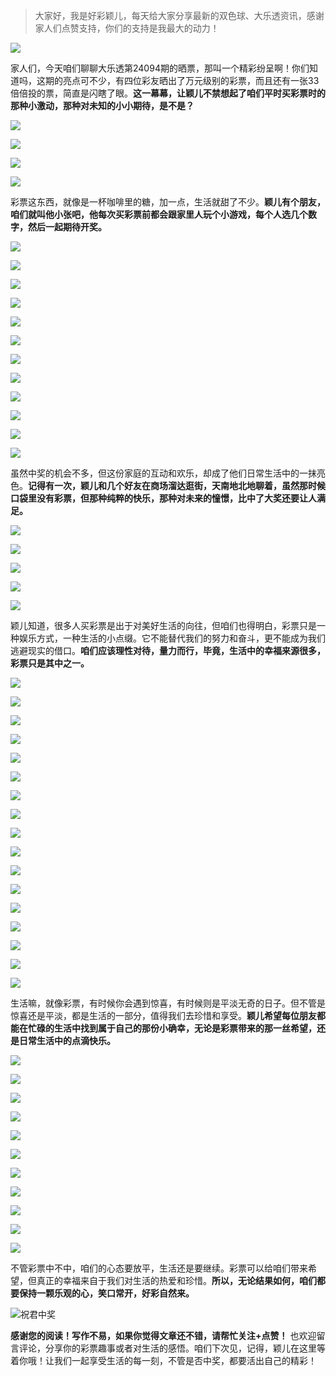 > 大家好，我是好彩颖儿，每天给大家分享最新的双色球、大乐透资讯，感谢家人们点赞支持，你们的支持是我最大的动力！

![](https://cdn.jsdelivr.net/gh/wangwenjie1314/PicCDN/2024-7-12/1720763627240-image.png)


家人们，今天咱们聊聊大乐透第24094期的晒票，那叫一个精彩纷呈啊！你们知道吗，这期的亮点可不少，有四位彩友晒出了万元级别的彩票，而且还有一张33倍倍投的票，简直是闪瞎了眼。**这一幕幕，让颖儿不禁想起了咱们平时买彩票时的那种小激动，那种对未知的小小期待，是不是？**

![](https://cdn.jsdelivr.net/gh/wangwenjie1314/PicCDN/2024-8-14/1723605868958-image.png)

![](https://cdn.jsdelivr.net/gh/wangwenjie1314/PicCDN/2024-8-14/1723605876088-image.png)

![](https://cdn.jsdelivr.net/gh/wangwenjie1314/PicCDN/2024-8-14/1723605887385-image.png)

![](https://cdn.jsdelivr.net/gh/wangwenjie1314/PicCDN/2024-8-14/1723605894849-image.png)

彩票这东西，就像是一杯咖啡里的糖，加一点，生活就甜了不少。**颖儿有个朋友，咱们就叫他小张吧，他每次买彩票前都会跟家里人玩个小游戏，每个人选几个数字，然后一起期待开奖。**



![](https://cdn.jsdelivr.net/gh/wangwenjie1314/PicCDN/2024-8-14/1723605907305-image.png)

![](https://cdn.jsdelivr.net/gh/wangwenjie1314/PicCDN/2024-8-14/1723605916394-image.png)

![](https://cdn.jsdelivr.net/gh/wangwenjie1314/PicCDN/2024-8-14/1723605923945-image.png)


![](https://cdn.jsdelivr.net/gh/wangwenjie1314/PicCDN/2024-8-14/1723605933004-image.png)

![](https://cdn.jsdelivr.net/gh/wangwenjie1314/PicCDN/2024-8-14/1723605945385-image.png)

![](https://cdn.jsdelivr.net/gh/wangwenjie1314/PicCDN/2024-8-14/1723605964361-image.png)


![](https://cdn.jsdelivr.net/gh/wangwenjie1314/PicCDN/2024-8-14/1723605972855-image.png)

![](https://cdn.jsdelivr.net/gh/wangwenjie1314/PicCDN/2024-8-14/1723605953163-image.png)


![](https://cdn.jsdelivr.net/gh/wangwenjie1314/PicCDN/2024-8-14/1723606008111-image.png)

![](https://cdn.jsdelivr.net/gh/wangwenjie1314/PicCDN/2024-8-14/1723606002427-image.png)

![](https://cdn.jsdelivr.net/gh/wangwenjie1314/PicCDN/2024-8-14/1723605985736-image.png)

![](https://cdn.jsdelivr.net/gh/wangwenjie1314/PicCDN/2024-8-14/1723606016464-image.png)

虽然中奖的机会不多，但这份家庭的互动和欢乐，却成了他们日常生活中的一抹亮色。**记得有一次，颖儿和几个好友在商场溜达逛街，天南地北地聊着，虽然那时候口袋里没有彩票，但那种纯粹的快乐，那种对未来的憧憬，比中了大奖还要让人满足。**


![](https://cdn.jsdelivr.net/gh/wangwenjie1314/PicCDN/2024-8-14/1723606218963-image.png)

![](https://cdn.jsdelivr.net/gh/wangwenjie1314/PicCDN/2024-8-14/1723606226717-image.png)

![](https://cdn.jsdelivr.net/gh/wangwenjie1314/PicCDN/2024-8-14/1723606235572-image.png)

![](https://cdn.jsdelivr.net/gh/wangwenjie1314/PicCDN/2024-8-14/1723606246126-image.png)

![](https://cdn.jsdelivr.net/gh/wangwenjie1314/PicCDN/2024-8-14/1723606259280-image.png)


颖儿知道，很多人买彩票是出于对美好生活的向往，但咱们也得明白，彩票只是一种娱乐方式，一种生活的小点缀。它不能替代我们的努力和奋斗，更不能成为我们逃避现实的借口。**咱们应该理性对待，量力而行，毕竟，生活中的幸福来源很多，彩票只是其中之一。**




![](https://cdn.jsdelivr.net/gh/wangwenjie1314/PicCDN/2024-8-14/1723607346083-image.png)




![](https://cdn.jsdelivr.net/gh/wangwenjie1314/PicCDN/2024-8-14/1723606343256-image.png)


![](https://cdn.jsdelivr.net/gh/wangwenjie1314/PicCDN/2024-8-14/1723607300201-image.png)


![](https://cdn.jsdelivr.net/gh/wangwenjie1314/PicCDN/2024-8-14/1723606335269-image.png)




![](https://cdn.jsdelivr.net/gh/wangwenjie1314/PicCDN/2024-8-14/1723607280210-image.png)


![](https://cdn.jsdelivr.net/gh/wangwenjie1314/PicCDN/2024-8-14/1723606409528-image.png)

![](https://cdn.jsdelivr.net/gh/wangwenjie1314/PicCDN/2024-8-14/1723607258226-image.png)





![](https://cdn.jsdelivr.net/gh/wangwenjie1314/PicCDN/2024-8-14/1723606472455-image.png)




![](https://cdn.jsdelivr.net/gh/wangwenjie1314/PicCDN/2024-8-14/1723607205874-image.png)

![](https://cdn.jsdelivr.net/gh/wangwenjie1314/PicCDN/2024-8-14/1723607195198-image.png)



![](https://cdn.jsdelivr.net/gh/wangwenjie1314/PicCDN/2024-8-14/1723606570638-image.png)


![](https://cdn.jsdelivr.net/gh/wangwenjie1314/PicCDN/2024-8-14/1723607168477-image.png)



![](https://cdn.jsdelivr.net/gh/wangwenjie1314/PicCDN/2024-8-14/1723607151423-image.png)


![](https://cdn.jsdelivr.net/gh/wangwenjie1314/PicCDN/2024-8-14/1723606625558-image.png)

![](https://cdn.jsdelivr.net/gh/wangwenjie1314/PicCDN/2024-8-14/1723607228961-image.png)


![](https://cdn.jsdelivr.net/gh/wangwenjie1314/PicCDN/2024-8-14/1723606660993-image.png)




![](https://cdn.jsdelivr.net/gh/wangwenjie1314/PicCDN/2024-8-14/1723607520551-image.png)


生活嘛，就像彩票，有时候你会遇到惊喜，有时候则是平淡无奇的日子。但不管是惊喜还是平淡，都是生活的一部分，值得我们去珍惜和享受。**颖儿希望每位朋友都能在忙碌的生活中找到属于自己的那份小确幸，无论是彩票带来的那一丝希望，还是日常生活中的点滴快乐。**


![](https://cdn.jsdelivr.net/gh/wangwenjie1314/PicCDN/2024-8-14/1723607328290-image.png)

![](https://cdn.jsdelivr.net/gh/wangwenjie1314/PicCDN/2024-8-14/1723606747607-image.png)

![](https://cdn.jsdelivr.net/gh/wangwenjie1314/PicCDN/2024-8-14/1723607391584-image.png)



![](https://cdn.jsdelivr.net/gh/wangwenjie1314/PicCDN/2024-8-14/1723606723926-image.png)

![](https://cdn.jsdelivr.net/gh/wangwenjie1314/PicCDN/2024-8-14/1723606715508-image.png)


![](https://cdn.jsdelivr.net/gh/wangwenjie1314/PicCDN/2024-8-14/1723607418507-image.png)





![](https://cdn.jsdelivr.net/gh/wangwenjie1314/PicCDN/2024-8-14/1723607380548-image.png)


![](https://cdn.jsdelivr.net/gh/wangwenjie1314/PicCDN/2024-8-14/1723607452312-image.png)


![](https://cdn.jsdelivr.net/gh/wangwenjie1314/PicCDN/2024-8-14/1723607479599-image.png)



![](https://cdn.jsdelivr.net/gh/wangwenjie1314/PicCDN/2024-8-14/1723607436983-image.png)


![](https://cdn.jsdelivr.net/gh/wangwenjie1314/PicCDN/2024-8-14/1723606768123-image.png)

不管彩票中不中，咱们的心态要放平，生活还是要继续。彩票可以给咱们带来希望，但真正的幸福来自于我们对生活的热爱和珍惜。**所以，无论结果如何，咱们都要保持一颗乐观的心，笑口常开，好彩自然来。**


![祝君中奖](https://cdn.jsdelivr.net/gh/wangwenjie1314/PicCDN/2024-8-14/1723606841858-image.png)


**感谢您的阅读！写作不易，如果你觉得文章还不错，请帮忙关注+点赞！** 也欢迎留言评论，分享你的彩票趣事或者对生活的感悟。咱们下次见，记得，颖儿在这里等着你哦！让我们一起享受生活的每一刻，不管是否中奖，都要活出自己的精彩！





